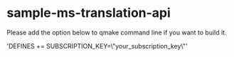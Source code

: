 # sample-ms-translation-api

Please add the option below to qmake command line if you want to build it.

'DEFINES += SUBSCRIPTION_KEY=\\\"your_subscription_key\\\"'
